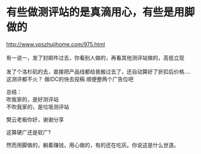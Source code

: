 # 有些做测评站的是真滴用心，有些是用脚做的


http://www.vpszhujihome.com/975.html<br />
<br />
有一说一，发了封邮件过去，你看别人做的，再看其他测评站做的，高低立现 <img src="static/image/smiley/yct/022.gif" smilieid="42" border="0" alt="" /> <br />
<br />
发了个洛杉矶的去，直接把产品线都给我搬过去了，还自动算好了折扣后价格.... 这测评都不火？ 做IDC的快去投稿 顺便整两个广告位吧 <img src="static/image/smiley/yct/018.gif" smilieid="36" border="0" alt="" /> 

总结：<br />
吹我家的，是好测评站<br />
不吹我家的，是垃圾测评站

樊云老板你好，谢谢分享

这算硬广还是软广?

然而用脚做的，躺着赚钱，用心做的，有的还在吃灰。你说这是什么世道。
